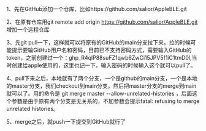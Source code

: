 1、先在GitHub添加一个仓库，比如https://github.com/salior/AppleBLE.git

2、在原有仓库用git remote add origin https://github.com/salior/AppleBLE.git 增加一个远程仓库

3、先git pull一下，这样就可以将原有的GitHub的main分支拉下来。拉的时候可能提示要输GitHub用户名和密码，目前已不支持密码方式，需要输入GitHub的token，之前创建过一个：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,当时创建给apple使用的，这里也记一下，输入密码的时候输入这个就可以pull了。

4、pull下来之后，本地就有了两个分支，一个是github的main分支，一个是本地的master分支，我们checkout到main分支，然后把master分支的merge到main就可以了。用的命令是 git merge master --allow-unrelated-histories ，后面这个参数是由于原有两个分支是无关系的，不加参数会提示fatal: refusing to merge unrelated histories。

5、merge之后，就push一下提交到GitHub就行了
